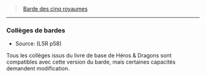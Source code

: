 ﻿---
!GenericItem
Id: l5r_bard_hd.md#collèges-de-bardes
ParentLink: l5r_bard_hd.md#barde-des-cinq-royaumes
Name: Collèges de bardes
ParentName: Barde des cinq royaumes
NameLevel: 3
Source: (L5R p58)
Attributes:
  Name: Collèges de bardes
  Markdown: >+
    ### <!--Name-->Collèges de bardes<!--/Name-->


    - Source: <!--Source-->(L5R p58)<!--/Source-->


    Tous les collèges issus du livre de base de Héros & Dragons sont compatibles avec cette version du barde, mais certaines capacités demandent modification.

  Source: (L5R p58)
AttributesDictionary: >+
  Name: Collèges de bardes

  Markdown: >+

    ### <!--Name-->Collèges de bardes<!--/Name-->





    - Source: <!--Source-->(L5R p58)<!--/Source-->





    Tous les collèges issus du livre de base de Héros & Dragons sont compatibles avec cette version du barde, mais certaines capacités demandent modification.



  Source: (L5R p58)

---
> [Barde des cinq royaumes](hd_l5r_bard.md)

---

### Collèges de bardes

- Source: (L5R p58)

Tous les collèges issus du livre de base de Héros & Dragons sont compatibles avec cette version du barde, mais certaines capacités demandent modification.

